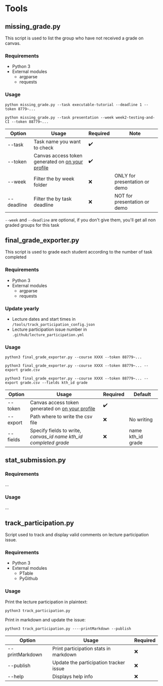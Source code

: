 # Tools

## missing_grade.py
This script is used to list the group who have not received a grade on canvas.

### Requirements 

- Python 3
- External modules
  - argparse
  - requests

### Usage

`python missing_grade.py --task executable-tutorial --deadline 1 --token 8779~...`

`python missing_grade.py --task presentation --week week2-testing-and-CI --token 88779~...`

| Option | Usage | Required | Note |
|---|---|---|---|
|--task| Task name you want to check  | :heavy_check_mark:||
|--token| Canvas access token generated on [on your profile](https://canvas.kth.se/profile/settings) | :heavy_check_mark:||
|--week| Filter the by week folder |:x:| ONLY for presentation or demo |
|--deadline| Filter the by task deadline |:x:| NOT for presentation or demo|


`--week` and `--deadline` are optional, if you don't give them, you'll get all non graded groups for this task

## final_grade_exporter.py
This script is used to grade each student according to the number of task completed

### Requirements 

- Python 3
- External modules
  - argparse
  - requests

### Update yearly
- Lecture dates and start times in `/tools/track_participation_config.json`
- Lecture participation issue number in `.github/lecture_participation.yml`

### Usage

`python3 final_grade_exporter.py --course XXXX --token 88779~...`

`python3 final_grade_exporter.py --course XXXX --token 88779~... --export grade.csv`

`python3 final_grade_exporter.py --course XXXX --token 88779~... --export grade.csv --fields kth_id grade`

| Option | Usage | Required | Default|
|---|---|---|---|
|--token| Canvas access token generated on [on your profile](https://canvas.kth.se/profile/settings) | :heavy_check_mark:||
|--export| Path where to write the csv file  |:x:| No writing  |
|--fields| Specify fields to write, *canvas_id name kth_id completed grade*  |:x:| name kth_id grade|


## stat_submission.py

### Requirements 
...

### Usage
...


## track_participation.py

Script used to track and display valid comments on lecture participation issue.

### Requirements

- Python 3
- External modules
  - PTable
  - PyGithub

### Usage

Print the lecture participation in plaintext:

`python3 track_participation.py`

Print in markdown and update the issue:

`python3 track_participation.py ----printMarkdown --publish`

| Option | Usage | Required |
|---|---|---|
|--printMarkdown| Print participation stats in markdown  |:x:|
|--publish| Update the participation tracker issue  |:x:|
|--help | Displays help info  |:x:|

